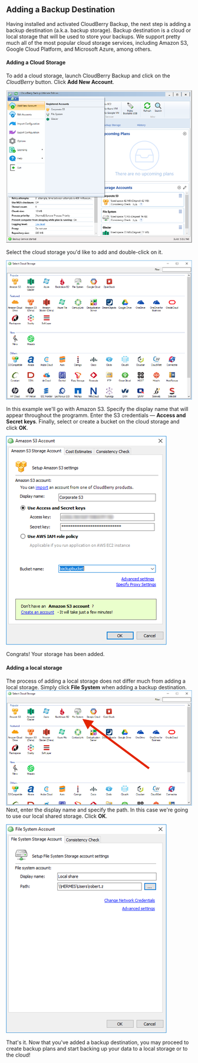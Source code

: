 ## Adding a Backup Destination

Having installed and activated CloudBerry Backup, the next step is adding a backup destination \(a.k.a. backup storage\). Backup destination is a cloud or local storage that will be used to store your backups. We support pretty much all of the most popular cloud storage services, including Amazon S3, Google Cloud Platform, and Microsoft Azure, among others.

#### Adding a Cloud Storage

To add a cloud storage, launch CloudBerry Backup and click on the _CloudBerry_ button. Click **Add New Account**.

![](/assets/addAccount1.png)

Select the cloud storage you'd like to add and double-click on it.

![](/assets/addAccount2.png)

In this example we'll go with Amazon S3. Specify the display name that will appear throughout the programm. Enter the S3 credentials — **Access and Secret keys**. Finally, select or create a bucket on the cloud storage and click **OK**.

![](/assets/addAccount.png)

Congrats! Your storage has been added.

#### Adding a local storage

The process of adding a local storage does not differ much from adding a local storage. Simply click **File System** when adding a backup destination.![](/assets/storage1.PNG)Next, enter the display name and specify the path. In this case we're going to use our local shared storage. Click **OK**.

![](/assets/addAccount3.png)

That's it. Now that you've added a backup destination, you may proceed to create backup plans and start backing up your data to a local storage or to the cloud!

